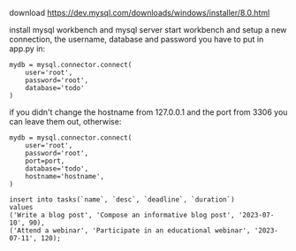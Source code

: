 download https://dev.mysql.com/downloads/windows/installer/8.0.html

install mysql workbench and mysql server
start workbench and setup a new connection, the username, database and password you have to put in app.py in:

```
mydb = mysql.connector.connect(
    user='root',
    password='root',
    database='todo'
)
```

if you didn't change the hostname from 127.0.0.1 and the port from 3306 you can leave them out, otherwise:

```
mydb = mysql.connector.connect(
    user='root',
    password='root',
    port=port,
    database='todo',
    hostname='hostname',
)
```

```
insert into tasks(`name`, `desc`, `deadline`, `duration`)
values
('Write a blog post', 'Compose an informative blog post', '2023-07-10', 90),
('Attend a webinar', 'Participate in an educational webinar', '2023-07-11', 120);
```